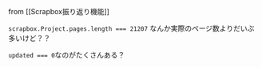 
from [[Scrapbox振り返り機能]]

`scrapbox.Project.pages.length === 21207`
なんか実際のページ数よりだいぶ多いけど？？

`updated === 0`なのがたくさんある？

